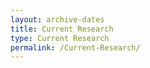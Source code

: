 ```yaml
---
layout: archive-dates
title: Current Research
type: Current Research
permalink: /Current-Research/
---
```

